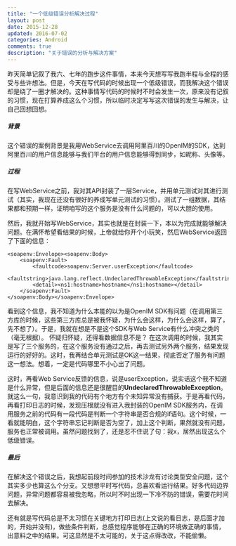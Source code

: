 ```yaml
---
title: "一个低级错误分析解决过程"
layout: post
date: 2015-12-28
updated: 2016-07-02
categories: Android
comments: true
description: "关于错误的分析与解决方案"
---
```

昨天简单记叙了我六、七年的跑步这件事情，本来今天想写写我跑半程与全程的感受与些许想法。但是，今天在写代码的时候出现一个低级错误，而我解决这个错误却是绕了一圈才解决的。这种事情写代码的时候时不时会发生一次，原来没有记叙的习惯，现在打算养成这么个习惯，所以临时决定写写这次错误的发生与解决，让自己回想回想。

##### 背景
这个错误的案例背景是我用WebService去调用阿里百川的OpenIM的SDK，达到阿里百川的用户信息能够与我们平台的用户信息能够得到同步，如昵称、头像等。

##### 过程
在写WebService之前，我对其API封装了一层Service，并用单元测试对其进行测试（其实，我现在还没有很好的养成写单元测试的习惯）。测试了一组数据，其结果都和预期一样，证明咱写的这个服务是没有什么问题的，可以大胆的使用。

然后，我就开始写WebService，其实也就是在封装一下，本以为完成就能够解决问题。在满怀希望看结果的时候，上帝就给你开个小玩笑，然后WebService返回了下面的信息：

```
<soapenv:Envelope><soapenv:Body>
    <soapenv:Fault>
        <faultcode>soapenv:Server.userException</faultcode>
        <faultstring>java.lang.reflect.UndeclaredThrowableException</faultstring>
        <detail><ns1:hostname>hostname</ns1:hostname></detail>
    </soapenv:Fault>
</soapenv:Body></soapenv:Envelope>
```

看到这个信息，我不知道为什么本能的以为是OpenIM SDK有问题（在调用第三方库的时候，这些第三方库总是被我怀疑，为什么会这样，为什么会这样，算了，先不想了）。于是，我就在想是不是这个SDK与Web Service有什么冲突之类的（毫无根据）。
怀疑归怀疑，还得看数据信息不是？ 在这次调用的时候，我其实是写了三个服务的，在这个服务没有通过之后，再去测试另外两个服务，结果发现运行的好好的。这时，我再结合单元测试是OK这一结果，彻底否定了服务有问题这一想法。想着，一定是代码哪里不小心出了问题。

这时，再看Web Service反馈的信息，说是userException，说实话这个我不知道是什么异常，但是后面的信息还是很醒目的**UndeclaredThrowableException**。就这么一句，我意识到我的代码有个地方有个未知异常没有捕获。于是再看代码，再看打印日志的时候，发现压根就没有进入我封装的OpenIM SDK服务内，在调用服务之前的代码有一段代码是判断一个字符串是否合规的if语句。这个时候，一看就能明白，这个字符串忘记判断是否为空了，加上这个判断，果然就没有问题，服务也正常被调用。虽然问题找到了，还是忍不住说了句：我x，居然出现这么个低级错误。

##### 最后
在解决这个错误之后，我想起前段时间参加的技术沙龙有讨论类型安全问题，这个其实多少也算这么个分支。又想想平时写代码，总喜欢看运行结果。好多代码边界问题，异常问题都容易被我忽略，所以时不时出现一下冷不防的错误，需要花时间去解决。

还有就是写代码总是不太习惯在关键地方打印日志(上文说的看日志，是后面才加的，开始并没有)，做些条件判断，总感觉程序能够在正确的环境做正确的事情，出意料之中的结果。可这显然是不太可能的，关于这点得改改，不能偷懒。
